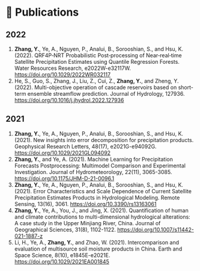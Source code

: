 
# 📝 Publications

## 2022
1. **Zhang, Y.**, Ye, A., Nguyen, P., Analui, B., Sorooshian, S., and Hsu, K. (2022). QRF4P‐NRT Probabilistic Post‐processing of Near‐real‐time Satellite Precipitation Estimates using Quantile Regression Forests. Water Resources Research, e2022W-e32117W. https://doi.org/10.1029/2022WR032117
2. He, S., Guo, S., Zhang, J., Liu, Z., Cui, Z., **Zhang, Y.**, and Zheng, Y. (2022). Multi-objective operation of cascade reservoirs based on short-term ensemble streamflow prediction. Journal of Hydrology, 127936. https://doi.org/10.1016/j.jhydrol.2022.127936

## 2021
1. **Zhang, Y.**, Ye, A., Nguyen, P., Analui, B., Sorooshian, S., and Hsu, K. (2021). New insights into error decomposition for precipitation products. Geophysical Research Letters, 48(17), e2021G-e94092G. https://doi.org/10.1029/2021GL094092
2. **Zhang, Y.**, and Ye, A. (2021). Machine Learning for Precipitation Forecasts Postprocessing: Multimodel Comparison and Experimental Investigation. Journal of Hydrometeorology, 22(11), 3065-3085. https://doi.org/10.1175/JHM-D-21-0096.1
3. **Zhang, Y.**, Ye, A., Nguyen, P., Analui, B., Sorooshian, S., and Hsu, K. (2021). Error Characteristics and Scale Dependence of Current Satellite Precipitation Estimates Products in Hydrological Modeling. Remote Sensing, 13(16), 3061. https://doi.org/10.3390/rs13163061
4. **Zhang, Y.**, Ye, A., You, J., and Jing, X. (2021). Quantification of human and climate contributions to multi-dimensional hydrological alterations: A case study in the Upper Minjiang River, China. Journal of Geographical Sciences, 31(8), 1102-1122. https://doi.org/10.1007/s11442-021-1887-z
5. Li, H., Ye, A., **Zhang, Y.**, and Zhao, W. (2021). Intercomparison and evaluation of multisource soil moisture products in China. Earth and Space Science, 8(10), e1845E-e2021E. https://doi.org/10.1029/2021EA001845
